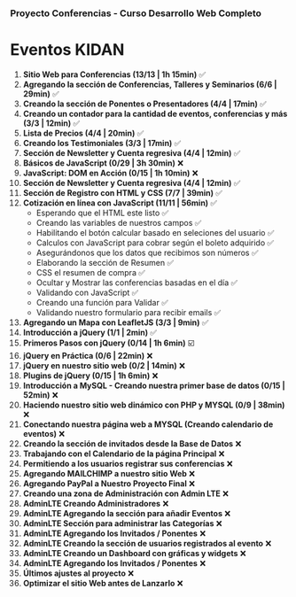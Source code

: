 ### Proyecto Conferencias -  Curso Desarrollo Web Completo

# Eventos KIDAN

1. **Sitio Web para Conferencias (13/13 | 1h 15min)** :white_check_mark:
1. **Agregando la sección de Conferencias, Talleres y Seminarios (6/6 | 29min)** :white_check_mark:
1. **Creando la sección de Ponentes o Presentadores (4/4 | 17min)** :white_check_mark:
1. **Creando un contador para la cantidad de eventos, conferencias y más (3/3 | 12min)** :white_check_mark:
1. **Lista de Precios (4/4 | 20min)** :white_check_mark:
1. **Creando los Testimoniales (3/3 | 17min)** :white_check_mark:
1. **Sección de Newsletter y Cuenta regresiva (4/4 | 12min)** :white_check_mark:
1. **Básicos de JavaScript (0/29 | 3h 30min)** :x:
1. **JavaScript: DOM en Acción (0/15 | 1h 10min)** :x:
1. **Sección de Newsletter y Cuenta regresiva (4/4 | 12min)** :white_check_mark:
1. **Sección de Registro con HTML y CSS (7/7 | 39min)** :white_check_mark:
1. **Cotización en línea con JavaScript (11/11 | 56min)** :white_check_mark:
	-  Esperando que el HTML este listo :white_check_mark:
	-  Creando las variables de nuestros campos :white_check_mark:
	-  Habilitando el botón calcular basado en seleciones del usuario :white_check_mark:
	-  Calculos con JavaScript para cobrar según el boleto adquirido :white_check_mark:
	-  Asegurándonos que los datos que recibimos son números :white_check_mark:
	-  Elaborando la sección de Resumen :white_check_mark:
	-  CSS el resumen de compra :white_check_mark:
	-  Ocultar y Mostrar las conferencias basadas en el día :white_check_mark:
	-  Validando con JavaScript :white_check_mark:
	-  Creando una función para Validar :white_check_mark:
	-  Validando nuestro formulario para recibir emails :white_check_mark:
1. **Agregando un Mapa con LeafletJS (3/3 | 9min)** :white_check_mark:
1. **Introducción a jQuery  (1/1 | 2min)** :white_check_mark:
1. **Primeros Pasos con jQuery (0/14 | 1h 6min)** :ballot_box_with_check:
1. **jQuery en Práctica (0/6 | 22min)** :x:
1. **jQuery en nuestro sitio web (0/2 | 14min)** :x:
1. **Plugins de jQuery (0/15 | 1h 6min)** :x:
1. **Introducción a MySQL - Creando nuestra primer base de datos (0/15 | 52min)** :x:
1. **Haciendo nuestro sitio web dinámico con PHP y MYSQL (0/9 | 38min)** :x:
1. **Conectando nuestra página web a MYSQL (Creando calendario de eventos)** :x:
1. **Creando la sección de invitados desde la Base de Datos** :x:
1. **Trabajando con el Calendario de la página Principal** :x:
1. **Permitiendo a los usuarios registrar sus conferencias** :x:
1. **Agregando MAILCHIMP a nuestro sitio Web** :x:
1. **Agregando PayPal a Nuestro Proyecto Final** :x:
1. **Creando una zona de Administración con Admin LTE** :x:
1. **AdminLTE Creando Administradores** :x:
1. **AdminLTE Agregando la sección para añadir Eventos** :x:
1. **AdminLTE Sección para administrar las Categorías** :x:
1. **AdminLTE Agregando los Invitados / Ponentes** :x:
1. **AdminLTE Creando la sección de usuarios registrados al evento** :x:
1. **AdminLTE Creando un Dashboard con gráficas y widgets** :x:
1. **AdminLTE Agregando los Invitados / Ponentes** :x:
1. **Últimos ajustes al proyecto** :x:
1. **Optimizar el sitio Web antes de Lanzarlo** :x:

